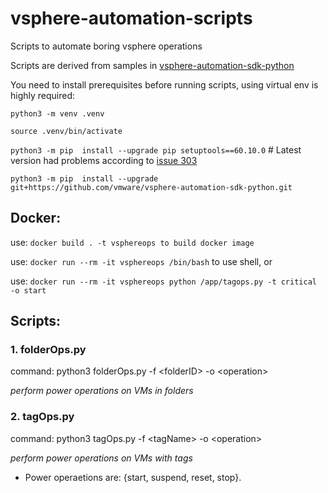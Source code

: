 # vsphere-automation-scripts
Scripts to automate boring vsphere operations

Scripts are derived from samples in [vsphere-automation-sdk-python](https://github.com/vmware/vsphere-automation-sdk-python)

You need to install prerequisites before running scripts, using virtual env is highly required:


```python3 -m venv .venv```

```source .venv/bin/activate```

```python3 -m pip  install --upgrade pip setuptools==60.10.0‍‍‍``` # Latest version had problems according to [issue 303](https://github.com/vmware/vsphere-automation-sdk-python/issues/303)

```python3 -m pip  install --upgrade git+https://github.com/vmware/vsphere-automation-sdk-python.git```

## Docker:
use: ```docker build . -t vsphereops to build docker image```

use: ```docker run --rm -it vsphereops /bin/bash``` to use shell, or

use: ```docker run --rm -it vsphereops python /app/tagops.py -t critical -o start```

## Scripts:

### 1. folderOps.py  
command:
python3 folderOps.py -f \<folderID\> -o \<operation\>
  
_perform power operations on VMs in folders_
  
  
### 2. tagOps.py  
command:
python3 tagOps.py -f \<tagName\> -o \<operation\>
  
_perform power operations on VMs with tags_
  
  
  * Power operaetions are: {start, suspend, reset, stop}.

